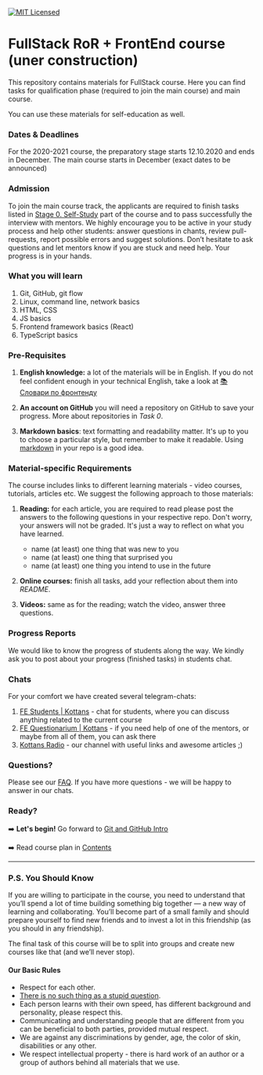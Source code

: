 [![MIT Licensed][icon-mit]][license]
&nbsp;&nbsp;&nbsp;&nbsp;&nbsp;&nbsp;

# FullStack RoR + FrontEnd course (uner construction)

This repository contains materials for FullStack course. Here you can find tasks for qualification phase (required to join the main course) and main course.

You can use these materials for self-education as well.

### Dates & Deadlines

For the 2020-2021 course, the preparatory stage starts 12.10.2020 and ends in December. The main course starts in December (exact dates to be announced)

### Admission

To join the main course track, the applicants are required to finish tasks listed in [Stage 0. Self-Study](contents.md#stage-0-self-study) part of the course and to pass successfully the interview with mentors. We highly encourage you to be active in your study process and help other students: answer questions in chants, review pull-requests, report possible errors and suggest solutions. Don’t hesitate to ask questions and let mentors know if you are stuck and need help. Your progress is in your hands.

### What you will learn

1. Git, GitHub, git flow
1. Linux, command line, network basics
1. HTML, CSS
1. JS basics
1. Frontend framework basics (React)
1. TypeScript basics

<!-- TODO: finish it up  -->
<!-- For more information take a look on [syllabus](syllabus.md) -->


### Pre-Requisites

1. __English knowledge:__ a lot of the materials will be in English.
   If you do not feel confident enough in your technical English,
   take a look at [📚 Словари по фронтенду][frontend-dicts]

1. __An account on GitHub__ you will need a repository on GitHub to save your progress.
   More about repositories in _Task 0_.

1. __Markdown basics__: text formatting and readability matter. It's up to you to choose a particular style, but remember to make it readable. Using [markdown][markdown] in your repo is a good idea.

### Material-specific Requirements

The course includes links to different learning materials - video courses, tutorials, articles etc. We suggest the following approach to those materials:

1. __Reading:__ for each article, you are required to read please post
   the answers to the following questions in your respective repo.
   Don't worry, your answers will not be graded. It's just a way to reflect
   on what you have learned.
   - name (at least) one thing that was new to you
   - name (at least) one thing that surprised you
   - name (at least) one thing you intend to use in the future

1. __Online courses:__ finish all tasks, add your reflection
   about them into _README_.

1. __Videos:__ same as for the reading; watch the video,
   answer three questions.

### Progress Reports

We would like to know the progress of students along the way. We kindly ask you to post about your progress (finished tasks) in students chat.

 ### Chats

For your comfort we have created several telegram-chats:

1. [FE Students | Kottans](https://t.me/joinchat/DmX0JBHVkEhV1us2HdMmpA) - chat for students, where you can discuss anything related to the current course
1. [FE Questionarium | Kottans](https://t.me/joinchat/DmX0JAl-mh5W0jrWli8Ycw) - if you need help of one of the mentors, or maybe from all of them, you can ask there
1. [Kottans Radio](https://t.me/radio_kottans) - our channel with useful links and awesome articles ;)

### Questions?

Please see our [FAQ](https://github.com/kottans/frontend/blob/master/faq.md). If you have more questions - we will be happy to answer in our chats.


### Ready?

➡️ __Let's begin!__ Go forward to [Git and GitHub Intro](tasks/git-intro.md)

➡️ Read course plan in [Contents](contents.md)

---

### P.S. You Should Know

If you are willing to participate in the course, you need to understand that
you’ll spend a lot of time building something big together — a new way
of learning and collaborating. You’ll become part of a small family
and should prepare yourself to find new friends and to invest a lot in this
friendship (as you should in any friendship).

The final task of this course will be to split into groups and create new courses
like that (and we’ll never stop).

#### Our Basic Rules

* Respect for each other.
* [There is no such thing as a stupid question][wiki-stupid-question].
* Each person learns with their own speed, has different background and
  personality, please respect this.
* Communicating and understanding people that are different from you
  can be beneficial to both parties, provided mutual respect.
* We are against any discriminations by gender, age, the color of skin,
  disabilities or any other.
* We respect intellectual property - there is hard work of an author
  or a group of authors behind all materials that we use.


[icon-mit]: https://img.shields.io/badge/license-MIT-blue.svg
[icon-ideas]: https://img.shields.io/badge/google--doc-ideas-ff69b4.svg
[icon-awesome]: https://cdn.rawgit.com/sindresorhus/awesome/d7305f38d29fed78fa85652e3a63e154dd8e8829/media/badge.svg

[license]: https://github.com/Kottans/web/blob/master/LICENSE.md
[awesome]: https://github.com/sindresorhus/awesome#front-end-development
[ideas]: https://docs.google.com/spreadsheets/d/1bZJhYjK3VHOS2HmQb2Fs4aHfEBt8mp1F09j9nEEDaqE/edit#gid=818017811

[frontend-dicts]: https://github.com/web-standards-ru/dictionary
[markdown]: https://help.github.com/categories/writing-on-github/
[wiki-stupid-question]: https://en.wikipedia.org/wiki/No_such_thing_as_a_stupid_question

[icon-kottans]: https://img.shields.io/badge/%3D(%5E.%5E)%3D-frontend-yellow.svg
[kottans-frontend]: https://github.com/kottans/frontend
